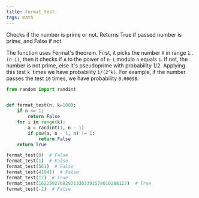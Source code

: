 ```yaml
---
title: fermat_test
tags: math
---
```

Checks if the number is prime or not. Returns True if passed number is prime, and False if not.

The function uses Fermat's theorem. 
First, it picks the number `A` in range `1`..`(n-1)`, then it checks if `A` to the power of `n-1` modulo `n` equals `1`. 
If not, the number is not prime, else it's pseudoprime with probability 1/2. Applying this test `k `times we have probability `1/(2^k)`.
For example, if the number passes the test `10` times, we have probability `0.00098`.

```py
from random import randint


def fermat_test(n, k=100):
    if n <= 1:
        return False
    for i in range(k):
        a = randint(1, n - 1)
        if pow(a, n - 1, n) != 1:
            return False
    return True

```

```py
fermat_test(0)  # False
fermat_test(1)  # False
fermat_test(561)  # False
fermat_test(41041)  # False
fermat_test(17)  # True
fermat_test(162259276829213363391578010288127)  # True
fermat_test(-1)  # False
```
